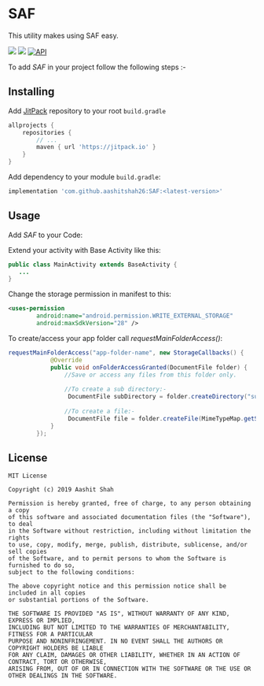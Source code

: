# SAF
This utility makes using SAF easy.


[![](https://jitpack.io/v/aashitshah26/SAF.svg)](https://jitpack.io/#aashitshah26/SAF)
![](https://img.shields.io/apm/l/vim-mode)
[![API](https://img.shields.io/badge/API-21%2B-brightgreen.svg?style=flat)](https://android-arsenal.com/api?level=21)


To add *SAF* in your project follow the following steps :-

## Installing

Add [JitPack](https://jitpack.io) repository to your root `build.gradle`

```gradle
allprojects {
    repositories {
        // ...
        maven { url 'https://jitpack.io' }
    }
}
```
Add dependency to your module `build.gradle`:

```gradle
implementation 'com.github.aashitshah26:SAF:<latest-version>'
```

## Usage

Add *SAF* to your Code:

Extend your activity with Base Activity like this:

```java
public class MainActivity extends BaseActivity {
   ...
}
```

Change the storage permission in manifest to this:

```xml
<uses-permission
        android:name="android.permission.WRITE_EXTERNAL_STORAGE"
        android:maxSdkVersion="28" />
```


To create/access your app folder call *requestMainFolderAccess()*:

```java
requestMainFolderAccess("app-folder-name", new StorageCallbacks() {
            @Override
            public void onFolderAccessGranted(DocumentFile folder) {
                //Save or access any files from this folder only.
                
                //To create a sub directory:-
                 DocumentFile subDirectory = folder.createDirectory("sub-directory-name");
      
                //To create a file:-
                 DocumentFile file = folder.createFile(MimeTypeMap.getSingleton().getMimeTypeFromExtension(".pdf"),"trial.pdf") 
            }
        });
```


## License 

    MIT License

    Copyright (c) 2019 Aashit Shah

    Permission is hereby granted, free of charge, to any person obtaining a copy 
    of this software and associated documentation files (the "Software"), to deal
    in the Software without restriction, including without limitation the rights
    to use, copy, modify, merge, publish, distribute, sublicense, and/or sell copies
    of the Software, and to permit persons to whom the Software is furnished to do so,
    subject to the following conditions:

    The above copyright notice and this permission notice shall be included in all copies
    or substantial portions of the Software.

    THE SOFTWARE IS PROVIDED "AS IS", WITHOUT WARRANTY OF ANY KIND, EXPRESS OR IMPLIED,
    INCLUDING BUT NOT LIMITED TO THE WARRANTIES OF MERCHANTABILITY, FITNESS FOR A PARTICULAR
    PURPOSE AND NONINFRINGEMENT. IN NO EVENT SHALL THE AUTHORS OR COPYRIGHT HOLDERS BE LIABLE
    FOR ANY CLAIM, DAMAGES OR OTHER LIABILITY, WHETHER IN AN ACTION OF CONTRACT, TORT OR OTHERWISE,
    ARISING FROM, OUT OF OR IN CONNECTION WITH THE SOFTWARE OR THE USE OR OTHER DEALINGS IN THE SOFTWARE.
